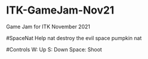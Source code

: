 # ITK-GameJam-Nov21
Game Jam for ITK November 2021

#SpaceNat
Help nat destroy the evil space pumpkin nat 

#Controls
W: Up
S: Down
Space: Shoot


